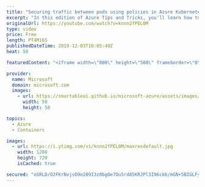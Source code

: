 ```yaml
---
title: "Securing traffic between pods using policies in Azure Kubernetes Service | Azure Tips and Tricks"
excerpt: "In this edition of Azure Tips and Tricks, you'll learn how to secure traffic between pods using network policies in Azure Kubernetes Service (AKS). Securing traffic between components in your Kubernetes cluster is very important, and you can do it with the Azure Kubernetes Service network policies."
originalUrl: https://youtube.com/watch?v=knnn2fPEL0M
type: video
price: Free
length: PT4M16S
publishedDateTime: 2019-12-03T16:05:40Z
heat: 50

featuredContent: "<iframe width=\"800\" height=\"500\" frameborder=\"0\" src=\"https://www.youtube.com/embed/knnn2fPEL0M\" allow=\"accelerometer; autoplay; encrypted-media; gyroscope; picture-in-picture\" allowfullscreen></iframe>"

provider:
  name: Microsoft
  domain: microsoft.com
  images:
    - url: https://smartableai.github.io/microsoft-azure/assets/images/organizations/microsoft.com-50x50.jpg
      width: 50
      height: 50

topics:
  - Azure
  - Containers

images:
  - url: https://i.ytimg.com/vi/knnn2fPEL0M/maxresdefault.jpg
    width: 1280
    height: 720
    isCached: true

secured: "oSRLD/O2FKrNvjsO9o209I3z0bgOe7Ou5rd85KRJPl3I96ckb/mGN+5BIGLFyIqmS/ztVw7rNGuixtOhS5VD3U4uLHNGI+LvI2QCeOrE85wBXD0YJAsdj3Pin2O1xVl1jpiAryAOajFpM7dG8XUBlLKMpdVPBXpaWgUDvYBlAj4mxtBPDzYp4/660eAgsMDH1gHYqY+768V101TnU9Zw8gQzQvkIJ6zfe3L8cJTeJ+sDPdzpb46bZOip++RIG4U2SSCQcn1vOff+dxdJCJjKcLuZoX867VdmPG2ShQxdJL6zBGpS8RnSaIdR7c8eD8Fxmfl+W9MhBTbP8yj8Mm8igw6aPRFiEiIvhk6kzyeI6wIEYINz8erUJ5U2k12bIJ1KnZU6H3EEiYTjOojUPl0e0abied+jqhwccbYZdsdcFUs=;aVmZ7bzFkG8521D0+kOh7Q=="
---
```


